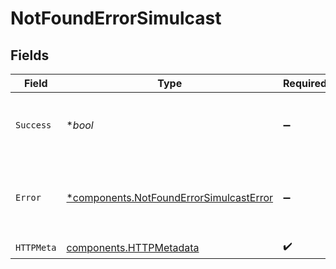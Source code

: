 # NotFoundErrorSimulcast


## Fields

| Field                                                                                             | Type                                                                                              | Required                                                                                          | Description                                                                                       |
| ------------------------------------------------------------------------------------------------- | ------------------------------------------------------------------------------------------------- | ------------------------------------------------------------------------------------------------- | ------------------------------------------------------------------------------------------------- |
| `Success`                                                                                         | **bool*                                                                                           | :heavy_minus_sign:                                                                                | Demonstrates whether the request is successful or not.                                            |
| `Error`                                                                                           | [*components.NotFoundErrorSimulcastError](../../models/components/notfounderrorsimulcasterror.md) | :heavy_minus_sign:                                                                                | Displays details about the reasons behind the request's failure.                                  |
| `HTTPMeta`                                                                                        | [components.HTTPMetadata](../../models/components/httpmetadata.md)                                | :heavy_check_mark:                                                                                | N/A                                                                                               |